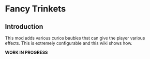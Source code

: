 # Fancy Trinkets

## Introduction

This mod adds various curios baubles that can give the player various effects. This is extremely
configurable and this wiki shows how.

**WORK IN PROGRESS**
